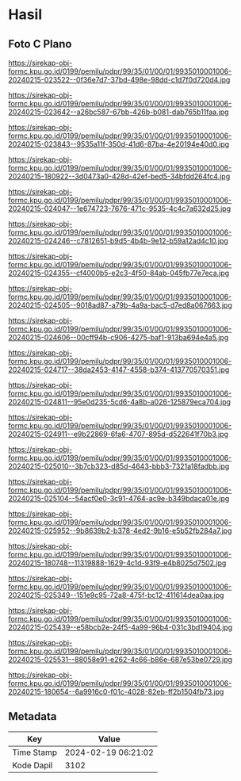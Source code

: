# Hasil

## Foto C Plano

https://sirekap-obj-formc.kpu.go.id/0199/pemilu/pdpr/99/35/01/00/01/9935010001006-20240215-023522--0f36e7d7-37bd-498e-98dd-c1d7f0d720d4.jpg

https://sirekap-obj-formc.kpu.go.id/0199/pemilu/pdpr/99/35/01/00/01/9935010001006-20240215-023642--a26bc587-67bb-426b-b081-dab765b11faa.jpg

https://sirekap-obj-formc.kpu.go.id/0199/pemilu/pdpr/99/35/01/00/01/9935010001006-20240215-023843--9535a11f-350d-41d6-87ba-4e20194e40d0.jpg

https://sirekap-obj-formc.kpu.go.id/0199/pemilu/pdpr/99/35/01/00/01/9935010001006-20240215-180922--3d0473a0-428d-42ef-bed5-34bfdd264fc4.jpg

https://sirekap-obj-formc.kpu.go.id/0199/pemilu/pdpr/99/35/01/00/01/9935010001006-20240215-024047--1e674723-7676-471c-9535-4c4c7a632d25.jpg

https://sirekap-obj-formc.kpu.go.id/0199/pemilu/pdpr/99/35/01/00/01/9935010001006-20240215-024246--c7812651-b9d5-4b4b-9e12-b59a12ad4c10.jpg

https://sirekap-obj-formc.kpu.go.id/0199/pemilu/pdpr/99/35/01/00/01/9935010001006-20240215-024355--cf4000b5-e2c3-4f50-84ab-045fb77e7eca.jpg

https://sirekap-obj-formc.kpu.go.id/0199/pemilu/pdpr/99/35/01/00/01/9935010001006-20240215-024505--9018ad87-a79b-4a9a-bac5-d7ed8a067663.jpg

https://sirekap-obj-formc.kpu.go.id/0199/pemilu/pdpr/99/35/01/00/01/9935010001006-20240215-024606--00cff94b-c906-4275-baf1-913ba694e4a5.jpg

https://sirekap-obj-formc.kpu.go.id/0199/pemilu/pdpr/99/35/01/00/01/9935010001006-20240215-024717--38da2453-4147-4558-b374-413770570351.jpg

https://sirekap-obj-formc.kpu.go.id/0199/pemilu/pdpr/99/35/01/00/01/9935010001006-20240215-024811--95e0d235-5cd6-4a8b-a026-125879eca704.jpg

https://sirekap-obj-formc.kpu.go.id/0199/pemilu/pdpr/99/35/01/00/01/9935010001006-20240215-024911--e9b22869-6fa6-4707-895d-d522641f70b3.jpg

https://sirekap-obj-formc.kpu.go.id/0199/pemilu/pdpr/99/35/01/00/01/9935010001006-20240215-025010--3b7cb323-d85d-4643-bbb3-7321a18fadbb.jpg

https://sirekap-obj-formc.kpu.go.id/0199/pemilu/pdpr/99/35/01/00/01/9935010001006-20240215-025104--54acf0e0-3c91-4764-ac9e-b349bdaca01e.jpg

https://sirekap-obj-formc.kpu.go.id/0199/pemilu/pdpr/99/35/01/00/01/9935010001006-20240215-025952--9b8639b2-b378-4ed2-9b16-e5b52fb284a7.jpg

https://sirekap-obj-formc.kpu.go.id/0199/pemilu/pdpr/99/35/01/00/01/9935010001006-20240215-180748--11319888-1629-4c1d-93f9-e4b8025d7502.jpg

https://sirekap-obj-formc.kpu.go.id/0199/pemilu/pdpr/99/35/01/00/01/9935010001006-20240215-025349--151e9c95-72a8-475f-bc12-411614dea0aa.jpg

https://sirekap-obj-formc.kpu.go.id/0199/pemilu/pdpr/99/35/01/00/01/9935010001006-20240215-025439--e58bcb2e-24f5-4a99-96b4-031c3bd19404.jpg

https://sirekap-obj-formc.kpu.go.id/0199/pemilu/pdpr/99/35/01/00/01/9935010001006-20240215-025531--88058e91-e262-4c66-b86e-687e53be0729.jpg

https://sirekap-obj-formc.kpu.go.id/0199/pemilu/pdpr/99/35/01/00/01/9935010001006-20240215-180654--6a9916c0-f01c-4028-82eb-ff2b1504fb73.jpg


## Metadata

| Key        | Value               |
| ---------- | ------------------- |
| Time Stamp | 2024-02-19 06:21:02 |
| Kode Dapil | 3102                |



